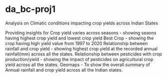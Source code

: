 # da_bc-proj1

Analysis on Climatic conditions impacting crop yields across Indian States

Providing insights for
Crop yield varies across seasons -  showing seaons having highest crop yield and lowest crop yield
Best Crop - showing the crop having high yield value from 1997 to 2020
Relationship between rainfall and crop yield - showing highest crop yield at the recorded annual rainfall(mm) across all the states.
Relationship between pesticides with crop production/yield - showing the impact of pesticides on agricultural crop yield across all the states.
Geomaps - To show the overall summary of Annual rainfall and crop yield across all the Indian states.